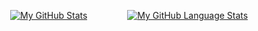 &emsp;&emsp;&emsp;
[![My GitHub Stats](https://private-github-readme-stats-ebon.vercel.app/api/?username=gaubiago&count_private=true&theme=transparent&include_all_commits=true&show_icons=true&hide_border=true&custom_title=My%20%GitHub%20%Stats)]()
&emsp;&emsp;&emsp;&emsp;
[![My GitHub Language Stats](https://private-github-readme-stats-ebon.vercel.app/api/top-langs/?username=gaubiago&count_private=true&layout=compact&theme=transparent&langs_count=10&include_all_commits=true&card_width=350px&hide_border=true&custom_title=Top&nbsp;10&nbsp;Languages%20%I've%20%Used)]()
&emsp;&emsp;&emsp;

<!--

### Hi there 👋

**gaubiago/gaubiago** is a ✨ _special_ ✨ repository because its `README.md` (this file) appears on your GitHub profile.

Here are some ideas to get you started:

- 🔭 I’m currently working on ...
- 🌱 I’m currently learning ...
- 👯 I’m looking to collaborate on ...
- 🤔 I’m looking for help with ...
- 💬 Ask me about ...
- 📫 How to reach me: ...
- 😄 Pronouns: ...
- ⚡ Fun fact: ...

-->
